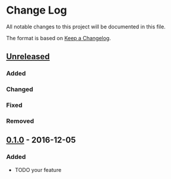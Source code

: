 # Change Log
All notable changes to this project will be documented in this file.

The format is based on [Keep a Changelog](http://keepachangelog.com/).

## [Unreleased]
### Added
### Changed
### Fixed
### Removed

## [0.1.0] - 2016-12-05
### Added
- TODO your feature

[Unreleased]: https://github.com/Appsilon/your_repo_url/compare/0.1.0...HEAD
[0.1.0]: https://github.com/Appsilon/your_repo_url/compare/your_repo_init_comit_hash...0.1.0
